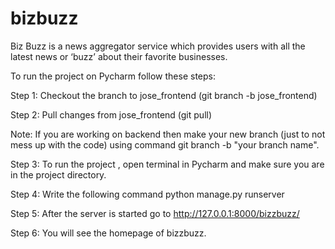 # bizbuzz
Biz Buzz is a news aggregator service which provides users with all the latest news or ‘buzz’ about their favorite businesses.

To run the project on Pycharm follow these steps:

Step 1: Checkout the branch to jose_frontend (git branch -b jose_frontend)

Step 2: Pull changes from jose_frontend (git pull)

Note: If you are working on backend then make your new branch (just to not mess up with the code) using command git branch -b "your branch name".

Step 3: To run the project , open terminal in Pycharm and make sure you are in the project directory.

Step 4: Write the following command python manage.py runserver

Step 5: After the server is started go to http://127.0.0.1:8000/bizzbuzz/

Step 6: You will see the homepage of bizzbuzz.
